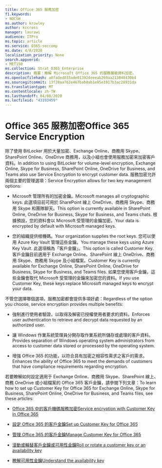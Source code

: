 ```yaml
---
title: Office 365 服務加密
f1.keywords:
- NOCSH
ms.author: krowley
author: kccross
manager: laurawi
audience: ITPro
ms.topic: article
ms.service: O365-seccomp
ms.date: 4/8/2020
localization_priority: None
search.appverid:
- MET150
ms.collection: Strat_O365_Enterprise
description: 摘要：瞭解 Microsoft Office 365 的服務層級資料加密。
ms.openlocfilehash: a8faded033ade013924eeeab269aa213840430b4
ms.sourcegitcommit: 13f28aa762e467bab8ab1e95e1917b3ac28931da
ms.translationtype: MT
ms.contentlocale: zh-TW
ms.lasthandoff: 04/08/2020
ms.locfileid: "43193459"
---
```

# <a name="office-365-service-encryption"></a><span data-ttu-id="528f4-103">Office 365 服務加密</span><span class="sxs-lookup"><span data-stu-id="528f4-103">Office 365 Service Encryption</span></span>

<span data-ttu-id="528f4-104">除了使用 BitLocker 用於大量加密、Exchange Online、商務用 Skype、SharePoint Online、OneDrive 商務用，以及小組也會使用服務加密來加密客戶資料。</span><span class="sxs-lookup"><span data-stu-id="528f4-104">In addition to using BitLocker for volume-level encryption, Exchange Online, Skype for Business, SharePoint Online, OneDrive for Business, and Teams also use Service Encryption to encrypt customer data.</span></span> <span data-ttu-id="528f4-105">服務加密允許兩個主要的管理選項：</span><span class="sxs-lookup"><span data-stu-id="528f4-105">Service Encryption allows for two key management options:</span></span>

- <span data-ttu-id="528f4-106">Microsoft 管理所有的加密金鑰。</span><span class="sxs-lookup"><span data-stu-id="528f4-106">Microsoft manages all cryptographic keys.</span></span> <span data-ttu-id="528f4-107">此選項目前可用於 SharePoint 線上 OneDrive、商務用 Skype、商務用 Skype 和團隊聊天。</span><span class="sxs-lookup"><span data-stu-id="528f4-107">This option is currently available in SharePoint Online, OneDrive for Business, Skype for Business, and Teams chats.</span></span> <span data-ttu-id="528f4-108">根據預設，您的資料會以 Microsoft 受管理的金鑰加密。</span><span class="sxs-lookup"><span data-stu-id="528f4-108">Your data is encrypted by default with Microsoft managed keys.</span></span>

- <span data-ttu-id="528f4-109">您的組織提供根機碼。</span><span class="sxs-lookup"><span data-stu-id="528f4-109">Your organization supplies the root keys.</span></span> <span data-ttu-id="528f4-110">您可以使用 Azure Key Vault 管理這些金鑰。</span><span class="sxs-lookup"><span data-stu-id="528f4-110">You manage these keys using Azure Key Vault.</span></span> <span data-ttu-id="528f4-111">此選項稱為「客戶金鑰」。</span><span class="sxs-lookup"><span data-stu-id="528f4-111">This option is called Customer Key.</span></span> <span data-ttu-id="528f4-112">客戶金鑰目前適用于 Exchange Online、SharePoint 線上 OneDrive、商務用 Skype、商務用 Skype 及小組檔案。</span><span class="sxs-lookup"><span data-stu-id="528f4-112">Customer Key is currently available for Exchange Online, SharePoint Online, OneDrive for Business, Skype for Business, and Teams files.</span></span> <span data-ttu-id="528f4-113">如果您使用客戶金鑰，這些金鑰會取代 Microsoft 受管理的金鑰來加密您的資料。</span><span class="sxs-lookup"><span data-stu-id="528f4-113">If you use Customer Key, these keys replace Microsoft managed keys to encrypt your data.</span></span>

<span data-ttu-id="528f4-114">不管您選擇哪個選項，服務加密都會提供多項好處：</span><span class="sxs-lookup"><span data-stu-id="528f4-114">Regardless of the option you choose, service encryption provides multiple benefits:</span></span>

- <span data-ttu-id="528f4-115">強制進行使用者驗證，以取得及解密已授權使用者要求的資料。</span><span class="sxs-lookup"><span data-stu-id="528f4-115">Enforces user authentication to retrieve and decrypt data requested by an authorized user.</span></span>

- <span data-ttu-id="528f4-116">讓 Windows 作業系統管理員分開存取作業系統所儲存或處理的客戶資料。</span><span class="sxs-lookup"><span data-stu-id="528f4-116">Provides separation of Windows operating system administrators from access to customer data stored or processed by the operating system.</span></span>

- <span data-ttu-id="528f4-117">增強 Office 365 的功能，以符合具有加密之相容性需求之客戶的需求。</span><span class="sxs-lookup"><span data-stu-id="528f4-117">Enhances the ability of Office 365 to meet the demands of customers that have compliance requirements regarding encryption.</span></span>

<span data-ttu-id="528f4-118">若要瞭解如何設定適用于 Exchange Online、商務用 Skype、SharePoint 線上、商務 OneDrive 或小組檔案的 Office 365 客戶金鑰，請參閱下列文章：</span><span class="sxs-lookup"><span data-stu-id="528f4-118">To learn how to set up Customer Key for Office 365 for Exchange Online, Skype for Business, SharePoint Online, OneDrive for Business, and Teams files, see these articles:</span></span>

- [<span data-ttu-id="528f4-119">Office 365 中的客戶機碼服務加密</span><span class="sxs-lookup"><span data-stu-id="528f4-119">Service encryption with Customer Key in Office 365</span></span>](customer-key-overview.md)

- [<span data-ttu-id="528f4-120">設定 Office 365 的客戶金鑰</span><span class="sxs-lookup"><span data-stu-id="528f4-120">Set up Customer Key for Office 365</span></span>](customer-key-set-up.md)

- [<span data-ttu-id="528f4-121">管理 Office 365 的客戶金鑰</span><span class="sxs-lookup"><span data-stu-id="528f4-121">Manage Customer Key for Office 365</span></span>](customer-key-manage.md)

- [<span data-ttu-id="528f4-122">滾動或輪替客戶金鑰或可用性金鑰</span><span class="sxs-lookup"><span data-stu-id="528f4-122">Roll or rotate a customer key or an availability key</span></span>](customer-key-availability-key-roll.md)

- [<span data-ttu-id="528f4-123">瞭解可用性金鑰</span><span class="sxs-lookup"><span data-stu-id="528f4-123">Understand the availability key</span></span>](customer-key-availability-key-understand.md)
